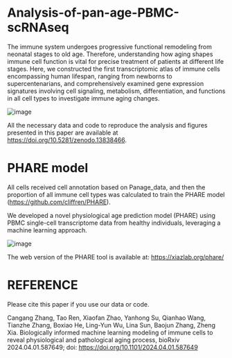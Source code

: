 # Analysis-of-pan-age-PBMC-scRNAseq

The immune system undergoes progressive functional remodeling from neonatal stages to old age. Therefore, understanding how aging shapes immune cell function is vital for precise treatment of patients at different life stages. Here, we constructed the first transcriptomic atlas of immune cells encompassing human lifespan, ranging from newborns to supercentenarians, and comprehensively examined gene expression signatures involving cell signaling, metabolism, differentiation, and functions in all cell types to investigate immune aging changes.


![image](https://github.com/user-attachments/assets/69899221-90ed-4856-9fda-3df130739a1e)


All the necessary data and code to reproduce the analysis and figures presented in this paper are available at https://doi.org/10.5281/zenodo.13838466. 

# PHARE model
All cells received cell annotation based on Panage_data, and then the proportion of all immune cell types was calculated to train the PHARE model (https://github.com/cliffren/PHARE).

We developed a novel physiological age prediction model (PHARE) using PBMC single-cell transcriptome data from healthy individuals, leveraging a machine learning approach.


![image](https://github.com/user-attachments/assets/d70b990a-f53b-40f3-916c-ad8a58f2ecd4)

The web version of the PHARE tool is available at: https://xiazlab.org/phare/

# REFERENCE 
Please cite this paper if you use our data or code.

Cangang Zhang, Tao Ren, Xiaofan Zhao, Yanhong Su, Qianhao Wang, Tianzhe Zhang, Boxiao He, Ling-Yun Wu, Lina Sun, Baojun Zhang, Zheng Xia. Biologically informed machine learning modeling of immune cells to reveal physiological and pathological aging process, bioRxiv 2024.04.01.587649; doi: https://doi.org/10.1101/2024.04.01.587649
